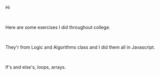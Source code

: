  <p>Hi</p> <br>
 <p>Here are some exercises I did throughout college.</p> <br>
 <p>They'r from Logic and Algorithms class and I did them all in Javascript.</p> <br>
 <p>If's and else's, loops, arrays.</p>